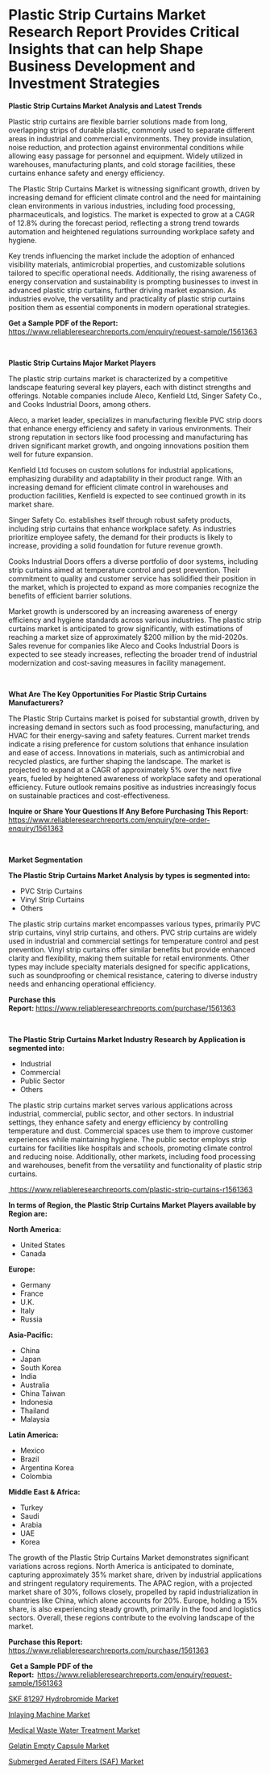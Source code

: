 <p><h1>Plastic Strip Curtains Market Research Report Provides Critical Insights that can help Shape Business Development and Investment Strategies</h1></p><p><strong>Plastic Strip Curtains Market Analysis and Latest Trends</strong></p>
<p><p>Plastic strip curtains are flexible barrier solutions made from long, overlapping strips of durable plastic, commonly used to separate different areas in industrial and commercial environments. They provide insulation, noise reduction, and protection against environmental conditions while allowing easy passage for personnel and equipment. Widely utilized in warehouses, manufacturing plants, and cold storage facilities, these curtains enhance safety and energy efficiency.</p><p>The Plastic Strip Curtains Market is witnessing significant growth, driven by increasing demand for efficient climate control and the need for maintaining clean environments in various industries, including food processing, pharmaceuticals, and logistics. The market is expected to grow at a CAGR of 12.8% during the forecast period, reflecting a strong trend towards automation and heightened regulations surrounding workplace safety and hygiene.</p><p>Key trends influencing the market include the adoption of enhanced visibility materials, antimicrobial properties, and customizable solutions tailored to specific operational needs. Additionally, the rising awareness of energy conservation and sustainability is prompting businesses to invest in advanced plastic strip curtains, further driving market expansion. As industries evolve, the versatility and practicality of plastic strip curtains position them as essential components in modern operational strategies.</p></p>
<p><strong>Get a Sample PDF of the Report:&nbsp;</strong> <a href="https://www.reliableresearchreports.com/enquiry/request-sample/1561363?utm_campaign=2662&utm_medium=2&utm_source=Github&utm_content=ia&utm_term=08042025&utm_id=plastic-strip-curtains">https://www.reliableresearchreports.com/enquiry/request-sample/1561363</a></p>
<p>&nbsp;</p>
<p><strong>Plastic Strip Curtains Major Market Players</strong></p>
<p><p>The plastic strip curtains market is characterized by a competitive landscape featuring several key players, each with distinct strengths and offerings. Notable companies include Aleco, Kenfield Ltd, Singer Safety Co., and Cooks Industrial Doors, among others.</p><p>Aleco, a market leader, specializes in manufacturing flexible PVC strip doors that enhance energy efficiency and safety in various environments. Their strong reputation in sectors like food processing and manufacturing has driven significant market growth, and ongoing innovations position them well for future expansion.</p><p>Kenfield Ltd focuses on custom solutions for industrial applications, emphasizing durability and adaptability in their product range. With an increasing demand for efficient climate control in warehouses and production facilities, Kenfield is expected to see continued growth in its market share.</p><p>Singer Safety Co. establishes itself through robust safety products, including strip curtains that enhance workplace safety. As industries prioritize employee safety, the demand for their products is likely to increase, providing a solid foundation for future revenue growth.</p><p>Cooks Industrial Doors offers a diverse portfolio of door systems, including strip curtains aimed at temperature control and pest prevention. Their commitment to quality and customer service has solidified their position in the market, which is projected to expand as more companies recognize the benefits of efficient barrier solutions.</p><p>Market growth is underscored by an increasing awareness of energy efficiency and hygiene standards across various industries. The plastic strip curtains market is anticipated to grow significantly, with estimations of reaching a market size of approximately $200 million by the mid-2020s. Sales revenue for companies like Aleco and Cooks Industrial Doors is expected to see steady increases, reflecting the broader trend of industrial modernization and cost-saving measures in facility management.</p></p>
<p>&nbsp;</p>
<p><strong>What Are The Key Opportunities For Plastic Strip Curtains Manufacturers?</strong></p>
<p><p>The Plastic Strip Curtains market is poised for substantial growth, driven by increasing demand in sectors such as food processing, manufacturing, and HVAC for their energy-saving and safety features. Current market trends indicate a rising preference for custom solutions that enhance insulation and ease of access. Innovations in materials, such as antimicrobial and recycled plastics, are further shaping the landscape. The market is projected to expand at a CAGR of approximately 5% over the next five years, fueled by heightened awareness of workplace safety and operational efficiency. Future outlook remains positive as industries increasingly focus on sustainable practices and cost-effectiveness.</p></p>
<p><strong>Inquire or Share Your Questions If Any Before Purchasing This Report:</strong> <a href="https://www.reliableresearchreports.com/enquiry/pre-order-enquiry/1561363?utm_campaign=2662&utm_medium=2&utm_source=Github&utm_content=ia&utm_term=08042025&utm_id=plastic-strip-curtains">https://www.reliableresearchreports.com/enquiry/pre-order-enquiry/1561363</a></p>
<p>&nbsp;</p>
<p><strong>Market Segmentation</strong></p>
<p><strong>The Plastic Strip Curtains Market Analysis by types is segmented into:</strong></p>
<p><ul><li>PVC Strip Curtains</li><li>Vinyl Strip Curtains</li><li>Others</li></ul></p>
<p><p>The plastic strip curtains market encompasses various types, primarily PVC strip curtains, vinyl strip curtains, and others. PVC strip curtains are widely used in industrial and commercial settings for temperature control and pest prevention. Vinyl strip curtains offer similar benefits but provide enhanced clarity and flexibility, making them suitable for retail environments. Other types may include specialty materials designed for specific applications, such as soundproofing or chemical resistance, catering to diverse industry needs and enhancing operational efficiency.</p></p>
<p><strong>Purchase this Report:&nbsp;</strong><a href="https://www.reliableresearchreports.com/purchase/1561363?utm_campaign=2662&utm_medium=2&utm_source=Github&utm_content=ia&utm_term=08042025&utm_id=plastic-strip-curtains">https://www.reliableresearchreports.com/purchase/1561363</a></p>
<p>&nbsp;</p>
<p><strong>The Plastic Strip Curtains Market Industry Research by Application is segmented into:</strong></p>
<p><ul><li>Industrial</li><li>Commercial</li><li>Public Sector</li><li>Others</li></ul></p>
<p><p>The plastic strip curtains market serves various applications across industrial, commercial, public sector, and other sectors. In industrial settings, they enhance safety and energy efficiency by controlling temperature and dust. Commercial spaces use them to improve customer experiences while maintaining hygiene. The public sector employs strip curtains for facilities like hospitals and schools, promoting climate control and reducing noise. Additionally, other markets, including food processing and warehouses, benefit from the versatility and functionality of plastic strip curtains.</p></p>
<p><a href="https://www.reliableresearchreports.com/plastic-strip-curtains-r1561363?utm_campaign=2662&utm_medium=2&utm_source=Github&utm_content=ia&utm_term=08042025&utm_id=plastic-strip-curtains">&nbsp;https://www.reliableresearchreports.com/plastic-strip-curtains-r1561363</a></p>
<p><strong>In terms of Region, the Plastic Strip Curtains Market Players available by Region are:</strong></p>
<p>
    <p> <strong> North America: </strong>
        <ul>
            <li>United States</li>
            <li>Canada</li>
        </ul>
        </p> 
    <p> <strong> Europe: </strong>
        <ul>
            <li>Germany</li>
            <li>France</li>
            <li>U.K.</li>
            <li>Italy</li>
            <li>Russia</li>
        </ul>
        </p> 
    <p> <strong> Asia-Pacific: </strong>
        <ul>
            <li>China</li>
            <li>Japan</li>
            <li>South Korea</li>
            <li>India</li>
            <li>Australia</li>
            <li>China Taiwan</li>
            <li>Indonesia</li>
            <li>Thailand</li>
            <li>Malaysia</li>
        </ul>
        </p> 
    <p> <strong> Latin America: </strong>
        <ul>
            <li>Mexico</li>
            <li>Brazil</li>
            <li>Argentina Korea</li>
            <li>Colombia</li>
        </ul>
        </p> 
    <p> <strong> Middle East & Africa: </strong>
        <ul>
            <li>Turkey</li>
            <li>Saudi</li>
            <li>Arabia</li>
            <li>UAE</li>
            <li>Korea</li>
        </ul>
    </p>
    </p>
<p><p>The growth of the Plastic Strip Curtains Market demonstrates significant variations across regions. North America is anticipated to dominate, capturing approximately 35% market share, driven by industrial applications and stringent regulatory requirements. The APAC region, with a projected market share of 30%, follows closely, propelled by rapid industrialization in countries like China, which alone accounts for 20%. Europe, holding a 15% share, is also experiencing steady growth, primarily in the food and logistics sectors. Overall, these regions contribute to the evolving landscape of the market.</p></p>
<p><strong>Purchase this Report: </strong><a href="https://www.reliableresearchreports.com/purchase/1561363?utm_campaign=2662&utm_medium=2&utm_source=Github&utm_content=ia&utm_term=08042025&utm_id=plastic-strip-curtains">https://www.reliableresearchreports.com/purchase/1561363</a></p>
<p>&nbsp;<strong>Get a Sample PDF of the Report:&nbsp;&nbsp;</strong><a href="https://www.reliableresearchreports.com/enquiry/request-sample/1561363?utm_campaign=2662&utm_medium=2&utm_source=Github&utm_content=ia&utm_term=08042025&utm_id=plastic-strip-curtains">https://www.reliableresearchreports.com/enquiry/request-sample/1561363</a></p>
<p><strong></strong></p>
<p><p><a href="https://www.linkedin.com/pulse/current-future-growth-potential-skf-81297-hydrobromide-market-eak3e?utm_campaign=2662&utm_medium=2&utm_source=Github&utm_content=ia&utm_term=08042025&utm_id=plastic-strip-curtains">SKF 81297 Hydrobromide Market</a></p><p><a href="https://www.linkedin.com/pulse/76-cagr-inlaying-machine-market-2025-2032-growth-analysis-bcqre?utm_campaign=2662&utm_medium=2&utm_source=Github&utm_content=ia&utm_term=08042025&utm_id=plastic-strip-curtains">Inlaying Machine Market</a></p><p><a href="https://www.linkedin.com/pulse/in-depth-analysis-medical-waste-water-treatment-market-apxme?utm_campaign=2662&utm_medium=2&utm_source=Github&utm_content=ia&utm_term=08042025&utm_id=plastic-strip-curtains">Medical Waste Water Treatment Market</a></p><p><a href="https://www.linkedin.com/pulse/precise-revenue-projections-gelatin-empty-capsule-market-xex9e?utm_campaign=2662&utm_medium=2&utm_source=Github&utm_content=ia&utm_term=08042025&utm_id=plastic-strip-curtains">Gelatin Empty Capsule Market</a></p><p><a href="https://www.linkedin.com/pulse/submerged-aerated-filters-saf-market-report-product-type-rz98e?utm_campaign=2662&utm_medium=2&utm_source=Github&utm_content=ia&utm_term=08042025&utm_id=plastic-strip-curtains">Submerged Aerated Filters (SAF) Market</a></p></p>